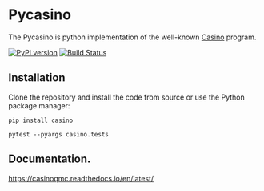 # Pycasino

The Pycasino is python implementation of the well-known [Casino](https://vallico.net/casinoqmc/) program.

[![PyPI version](https://badge.fury.io/py/casino.svg)](https://badge.fury.io/py/casino)
[![Build Status](https://github.com/Konjkov/pycasino/actions/workflows/tests.yml/badge.svg)](https://github.com/Konjkov/pycasino/actions)

## Installation

Clone the repository and install the code from source or use the Python package manager:

`pip install casino`

`pytest --pyargs casino.tests`

## Documentation.
https://casinoqmc.readthedocs.io/en/latest/
